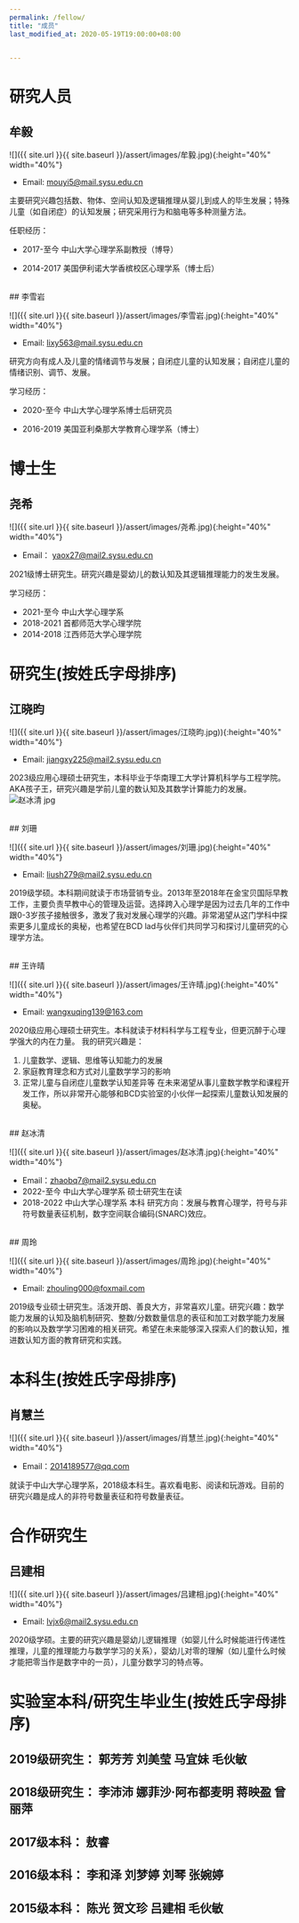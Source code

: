 ```yaml
---
permalink: /fellow/
title: "成员"
last_modified_at: 2020-05-19T19:00:00+08:00


---
```


# 研究人员

## 牟毅

![]({{ site.url }}{{ site.baseurl }}/assert/images/牟毅.jpg){:height="40%" width="40%"}

- Email: mouyi5@mail.sysu.edu.cn

主要研究兴趣包括数、物体、空间认知及逻辑推理从婴儿到成人的毕生发展；特殊儿童（如自闭症）的认知发展；研究采用行为和脑电等多种测量方法。

任职经历：

- 2017-至今  中山大学心理学系副教授（博导）

- 2014-2017 美国伊利诺大学香槟校区心理学系（博士后）

<br>
## 李雪岩

![]({{ site.url }}{{ site.baseurl }}/assert/images/李雪岩.jpg){:height="40%" width="40%"}

- Email: lixy563@mail.sysu.edu.cn

研究方向有成人及儿童的情绪调节与发展；自闭症儿童的认知发展；自闭症儿童的情绪识别、调节、发展。

学习经历：

- 2020-至今  中山大学心理学系博士后研究员

- 2016-2019 美国亚利桑那大学教育心理学系（博士）


# 博士生

## 尧希

![]({{ site.url }}{{ site.baseurl }}/assert/images/尧希.jpg){:height="40%" width="40%"}

- Email： yaox27@mail2.sysu.edu.cn

2021级博士研究生。研究兴趣是婴幼儿的数认知及其逻辑推理能力的发生发展。

学习经历：

- 2021-至今 中山大学心理学系
- 2018-2021 首都师范大学心理学院
- 2014-2018 江西师范大学心理学院


# 研究生(按姓氏字母排序)

## 江晓昀

![]({{ site.url }}{{ site.baseurl }}/assert/images/江晓昀.jpg)){:height="40%" width="40%"}

- Email: jiangxy225@mail2.sysu.edu.cn

 2023级应用心理硕士研究生，本科毕业于华南理工大学计算机科学与工程学院。AKA孩子王，研究兴趣是学前儿童的数认知及其数学计算能力的发展。![赵冰清 jpg](https://github.com/bcdlabsysu/bcdlabsysu/assets/43290577/b15067ea-b5b7-4cbf-b962-af2096b6d7b7)


<br>
## 刘珊

![]({{ site.url }}{{ site.baseurl }}/assert/images/刘珊.jpg){:height="40%" width="40%"}

- Email: liush279@mail2.sysu.edu.cn

 2019级学硕。本科期间就读于市场营销专业。2013年至2018年在金宝贝国际早教工作，主要负责早教中心的管理及运营。选择跨入心理学是因为过去几年的工作中跟0-3岁孩子接触很多，激发了我对发展心理学的兴趣。非常渴望从这门学科中探索更多儿童成长的奥秘，也希望在BCD lad与伙伴们共同学习和探讨儿童研究的心理学方法。
 
<br>
## 王许晴

![]({{ site.url }}{{ site.baseurl }}/assert/images/王许晴.jpg){:height="40%" width="40%"}

- Email: wangxuqing139@163.com

2020级应用心理硕士研究生。本科就读于材料科学与工程专业，但更沉醉于心理学强大的内在力量。
我的研究兴趣是：
1.	儿童数学、逻辑、思维等认知能力的发展
2.	家庭教育理念和方式对儿童数学学习的影响
3.	正常儿童与自闭症儿童数学认知差异等
在未来渴望从事儿童数学教学和课程开发工作，所以非常开心能够和BCD实验室的小伙伴一起探索儿童数认知发展的奥秘。

<br>
## 赵冰清

![]({{ site.url }}{{ site.baseurl }}/assert/images/赵冰清.jpg){:height="40%" width="40%"}

- Email：zhaobq7@mail2.sysu.edu.cn
- 2022-至今  中山大学心理学系 硕士研究生在读
- 2018-2022 中山大学心理学系 本科
  研究方向：发展与教育心理学，符号与非符号数量表征机制，数字空间联合编码(SNARC)效应。

<br>
## 周玲

![]({{ site.url }}{{ site.baseurl }}/assert/images/周玲.jpg){:height="40%" width="40%"}

- Email: zhouling000@foxmail.com

2019级专业硕士研究生。活泼开朗、善良大方，非常喜欢儿童。研究兴趣：数学能力发展的认知及脑机制研究、整数/分数数量信息的表征和加工对数学能力发展的影响以及数学学习困难的相关研究。希望在未来能够深入探索人们的数认知，推进数认知方面的教育研究和实践。


# 本科生(按姓氏字母排序)

## 肖慧兰

![]({{ site.url }}{{ site.baseurl }}/assert/images/肖慧兰.jpg){:height="40%" width="40%"}

- Email：2014189577@qq.com

就读于中山大学心理学系，2018级本科生。喜欢看电影、阅读和玩游戏。目前的研究兴趣是成人的非符号数量表征和符号数量表征。


# 合作研究生

## 吕建相

![]({{ site.url }}{{ site.baseurl }}/assert/images/吕建相.jpg){:height="40%" width="40%"}

- Email: lvjx6@mail2.sysu.edu.cn

2020级学硕。主要的研究兴趣是婴幼儿逻辑推理（如婴儿什么时候能进行传递性推理，儿童的推理能力与数学学习的关系），婴幼儿对零的理解（如儿童什么时候才能把零当作是数字中的一员），儿童分数学习的特点等。


# 实验室本科/研究生毕业生(按姓氏字母排序)

## 2019级研究生： 郭芳芳 刘美莹 马宜妹 毛伙敏
## 2018级研究生： 李沛沛  娜菲沙·阿布都麦明 蒋映盈 曾丽萍
## 2017级本科： 敖睿
## 2016级本科： 李和泽  刘梦婷  刘琴  张婉婷
## 2015级本科： 陈光  贺文珍  吕建相  毛伙敏

